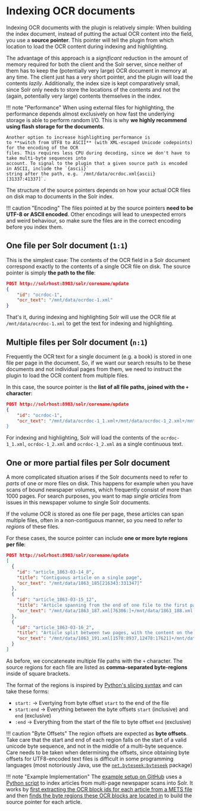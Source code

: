 # Indexing OCR documents

Indexing OCR documents with the plugin is relatively simple: When building the index document, instead of putting
the actual OCR content into the field, you use a **source pointer**. This pointer will tell the plugin from which
location to load the OCR content during indexing and highlighting.

The advantage of this approach is a *significant* reduction in the amount of memory required for both the client
and the Solr server, since neither of them has to keep the (potentially very large) OCR document in memory at
any time. The client just has a very short pointer, and the plugin will load the contents *lazily*. Additionally,
the index size is kept comparatively small, since Solr only needs to store the locations of the contents and not
the (again, potentially very large) contents themselves in the index.

!!! note "Performance"
    When using external files for highlighting, the performance depends almost exclusively on
    how fast the underlying storage is able to perform random I/O. This is why **we highly recommend
    using flash storage for the documents**.
    
    Another option to increase highlighting performance is
    to **switch from UTF8 to ASCII** (with XML-escaped Unicode codepoints) for the encoding of the OCR
    files. This requires less CPU during decoding, since we don't have to take multi-byte sequences into
    account. To signal to the plugin that a given source path is encoded in ASCII, include the `{ascii}`
    string after the path, e.g. `/mnt/data/ocrdoc.xml{ascii}[31337:41337]`.

The structure of the source pointers depends on how your actual OCR files on disk map to documents in the Solr
index.

!!! caution "Encoding"
    The files pointed at by the source pointers **need to be UTF-8 or ASCII encoded**. Other encodings will lead
    to unexpected errors and weird behaviour, so make sure the files are in the correct encoding before you
    index them.

## One file per Solr document (`1:1`)

This is the simplest case: The contents of the OCR field in a Solr document correspond exactly to the contents
of a single OCR file on disk. The source pointer is simply **the path to the file**:

```json
POST http://solrhost:8983/solr/corename/update
{
    "id": "ocrdoc-1",
    "ocr_text": "/mnt/data/ocrdoc-1.xml"
}
```

That's it, during indexing and highlighting Solr will use the OCR file at `/mnt/data/ocrdoc-1.xml` to get the
text for indexing and highlighting.

## Multiple files per Solr document (`n:1`)

Frequently the OCR text for a single document (e.g. a book) is stored in one file per page in the document.
So, if we want our search results to be these documents and not individual pages from them, we need to
instruct the plugin to load the OCR content from multiple files.

In this case, the source pointer is the **list of all file paths, joined with the `+` character**:

```json
POST http://solrhost:8983/solr/corename/update
{
    "id": "ocrdoc-1",
    "ocr_text": "/mnt/data/ocrdoc-1_1.xml+/mnt/data/ocrdoc-1_2.xml+/mnt/data/ocrdoc-1_3.xml
}
```

For indexing and highlighting, Solr will load the contents of the `ocrdoc-1_1.xml`, `ocrdoc-1_2.xml` and 
`ocrdoc-1_2.xml` as a single continuous text.

## One or more partial files per Solr document

A more complicated situation arises if the Solr documents need to refer to *parts* of one or more files on
disk. This happens for example when you have scans of bound newspaper volumes, which frequently consist
of more than 1000 pages. For search purposes, you want to map *single articles* from issues in this newspaper
volume to single Solr documents.

If the volume OCR is stored as one file per page, these articles can span multiple files, often in a
non-contiguous manner, so you need to refer to *regions* of these files.

For these cases, the source pointer can include **one or more byte regions per file**:

```json
POST http://solrhost:8983/solr/corename/update
[
  {
    "id": "article_1863-03-14_8",
    "title": "Contiguous article on a single page",
    "ocr_text": "/mnt/data/1863_185[216343:331347]"
  },
  {
    "id": "article_1863-03-15_12",
    "title": "Article spanning from the end of one file to the first part of a second file",
    "ocr_text": "/mnt/data/1863_187.xml[76306:]+/mnt/data/1863_188.xml[:196896]"
  },
  {
    "id": "article_1863-03-16_2",
    "title": "Article split between two pages, with the content on the first page split by an advertisement.",
    "ocr_text": "/mnt/data/1863_191.xml[1578:8937,12478:17621]+/mnt/data/1863_192.xml[837:28432]"
  }
]
```

As before, we concateneate multiple file paths with the `+` character. The source regions for each file are
listed as **comma-separated byte-regions** inside of square brackets.

The format of the regions is inspired by [Python's slicing syntax](https://docs.python.org/3/reference/expressions.html#slicings) and can take these forms:

- `start:` → Evertying from byte offset `start` to the end of the file
- `start:end` → Everything between the byte offsets `start` (inclusive) and `end` (exclusive)
- `:end` → Everything from the start of the file to byte offset `end` (exclusive)

!!! caution "Byte Offsets"
    The region offsets are expected as **byte offsets**. Take care that the start and end of each region
    falls on the start of a valid unicode byte sequence, and not in the middle of a multi-byte sequence.
    Care needs to be taken when determining the offsets, since obtaining byte offsets for UTF8-encoded
    text files is difficult in some programming languages (most notoriously Java, use the
    [`net.byteseek:byteseek`](https://github.com/nishihatapalmer/byteseek) package)


!!! note "Example Implementation"
    The [example setup on GitHub](https://github.com/dbmdz/solr-ocrhighlighting/tree/master/example)
    uses a [Python script](https://github.com/dbmdz/solr-ocrhighlighting/blob/master/example/ingest.py)
    to index articles from multi-page newspaper scans into Solr. It works by [first extracting the OCR
    block ids for each article from a METS file](https://github.com/dbmdz/solr-ocrhighlighting/blob/master/example/ingest.py#L141-L147)
    and then [finds the byte regions these OCR blocks are located in](https://github.com/dbmdz/solr-ocrhighlighting/blob/master/example/ingest.py#L108-L123)
    to build the source pointer for each article.
